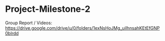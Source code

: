 # Project-Milestone-2
Group Report / Videos: https://drive.google.com/drive/u/0/folders/1exNsHoJMg_uiIhnsahKEtEfGNP0bIrdd

